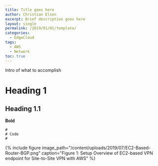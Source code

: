 ```yaml
---
title: Title goes here
author: Christian Elsen
excerpt: Brief description goes here
layout: single
permalink: /2019/01/01/template/
categories:
  - EdgeCloud
tags:
  - AWS
  - Network
toc: true
---
```


Intro of what to accomplish

# Heading 1

## Heading 1.1

**Bold**

```
#
# Code
#

```

{% include figure image_path="/content/uploads/2019/07/EC2-Based-Router-BGP.png" caption="Figure 1: Setup Overview of EC2-based VPN endpoint for Site-to-Site VPN with AWS" %}
